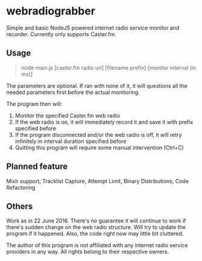 # webradiograbber
Simple and basic NodeJS powered internet radio service monitor and recorder.
Currently only supports Caster.fm.

## Usage
> node main.js [caster.fm radio url] [filename prefix] [monitor interval (in ms)]

The parameters are optional. If ran with none of it, it will questions all the needed parameters first before the actual monitoring.

The program then will:

1. Monitor the specified Caster.fm web radio
2. If the web radio is on, it will immediately record it and save it with prefix specified before
3. If the program disconnected and/or the web radio is off, it will retry infinitely in interval duration specified before
4. Quitting this program will require some manual intervention (Ctrl+C)

## Planned feature
Mixlr support, Tracklist Capture, Attempt Limit, Binary Distributions, Code Refactoring


## Others
Work as in 22 June 2016. 
There's no guarantee it will continue to work if there's sudden change on the web radio structure.
Will try to update the program if it happened. Also, the code right now may little bit cluttered. 

The author of this program is not affiliated with any internet radio service providers in any way. All rights belong to their respective owners.
